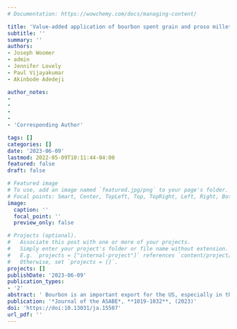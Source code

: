 ```yaml
---
# Documentation: https://wowchemy.com/docs/managing-content/

title: 'Value-added application of bourbon spent grain and proso millet for high-fiber extruded product'
subtitle: ''
summary: ''
authors:
- Joseph Woomer
- admin
- Jennifer Lovely
- Paul Vijayakumar
- Akinbode Adedeji

author_notes:
-  
- 
- 
- 
- 'Corresponding Author'

tags: []
categories: []
date: '2023-06-09'
lastmod: 2022-05-09T10:11:44-04:00
featured: false
draft: false

# Featured image
# To use, add an image named `featured.jpg/png` to your page's folder.
# Focal points: Smart, Center, TopLeft, Top, TopRight, Left, Right, BottomLeft, Bottom, BottomRight.
image:
  caption: ''
  focal_point: ''
  preview_only: false

# Projects (optional).
#   Associate this post with one or more of your projects.
#   Simply enter your project's folder or file name without extension.
#   E.g. `projects = ["internal-project"]` references `content/project/deep-learning/index.md`.
#   Otherwise, set `projects = []`.
projects: []
publishDate: '2023-06-09'
publication_types:
- '2'
abstract: ' Bourbon is an important export for the US, especially in the state of Kentucky, which accounts for 95% of global production. The disposal of the main byproduct of bourbon distilling is a major problem for the industry. Distiller‘s spent grain (DSG) produced contains insoluble and soluble fibers and protein, making it an attractive option as a health-promoting functional ingredient in food production. The objective of this research was to determine the DSG properties needed for the development of high-fiber extruded products with millet as the base-starch ingredient. Samples were produced using a co-rotating twin-screw extruder. A two-way factorial design was used to test the effect of DSG particle size (180, 300, and 500 μm) and addition levels (5%, 10%, and 15%) on some physico-functional properties of the extrudates, such as specific mechanical energy, water solubility index, water absorption index, radial expansion ratio, fracturability, hardness, porosity, degree of gelatinization, and pasting properties. In general, higher DSG addition levels resulted in decreased radial expansion and porosity, and created harder, bulkier, and darker color products. However, samples produced with medium particle size DSG (300 µm) at 5% addition level saw no significant decrease in expansion or hardness compared to the control (0% DSG). Similarly, at 10% DSG addition level and coarse (500 µm) particle size, there was no significant difference in porosity compared to the control group. This study shows that optimized particle size and DSG addition level allow the incorporation of bourbon spent grain into an extruded-expanded product without significant loss of attributes but with higher dietary fiber content..'
publication: '*Journal of the ASABE*, **1019-1032**, (2023)'
doi: 'https://doi:10.13031/ja.15507'
url_pdf: ''
---
```

